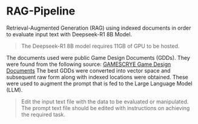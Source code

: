 # RAG-Pipeline
Retrieval-Augmented Generation (RAG) using indexed documents in order to evaluate input text with Deepseek-R1 8B Model.
> The Deepseek-R1 8B model requires 11GB of GPU to be hosted.

The documents used were public Game Design Documents (GDDs). They were found from the following source: [GAMESCRYE Game Design Documents](https://gamescrye.com/resources/game-design-documents/)
The best GDDs were converted into vector space and subsequent raw form along with indexed locations were obtained. These were used to augment the prompt that is fed to the Large Language Model (LLM).

> Edit the input text file with the data to be evaluated or manipulated. The prompt text file should be edited with instructions on achieving the required task.
